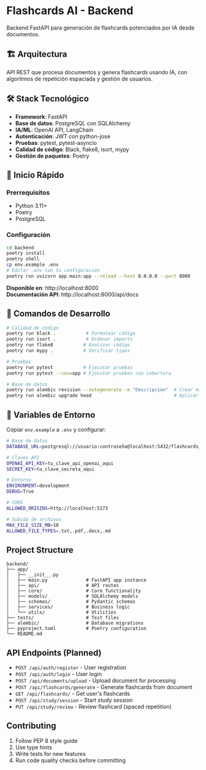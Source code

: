 # Flashcards AI - Backend

Backend FastAPI para generación de flashcards potenciados por IA desde documentos.

## 🏗️ Arquitectura

API REST que procesa documentos y genera flashcards usando IA, con algoritmos de repetición espaciada y gestión de usuarios.

## 🛠️ Stack Tecnológico

- **Framework**: FastAPI
- **Base de datos**: PostgreSQL con SQLAlchemy
- **IA/ML**: OpenAI API, LangChain
- **Autenticación**: JWT con python-jose
- **Pruebas**: pytest, pytest-asyncio
- **Calidad de código**: Black, flake8, isort, mypy
- **Gestión de paquetes**: Poetry

## 🚀 Inicio Rápido

### Prerrequisitos

- Python 3.11+
- Poetry
- PostgreSQL

### Configuración

```bash
cd backend
poetry install
poetry shell
cp env.example .env
# Editar .env con tu configuración
poetry run uvicorn app.main:app --reload --host 0.0.0.0 --port 8000
```

**Disponible en**: http://localhost:8000  
**Documentación API**: http://localhost:8000/api/docs

## 🔧 Comandos de Desarrollo

```bash
# Calidad de código
poetry run black .           # Formatear código
poetry run isort .           # Ordenar imports
poetry run flake8           # Analizar código
poetry run mypy .           # Verificar tipos

# Pruebas
poetry run pytest           # Ejecutar pruebas
poetry run pytest --cov=app # Ejecutar pruebas con cobertura

# Base de datos
poetry run alembic revision --autogenerate -m "Descripcion"  # Crear migración
poetry run alembic upgrade head                              # Aplicar migraciones
```

## 🔑 Variables de Entorno

Copiar `env.example` a `.env` y configurar:

```bash
# Base de datos
DATABASE_URL=postgresql://usuario:contraseña@localhost:5432/flashcards_ai

# Claves API
OPENAI_API_KEY=tu_clave_api_openai_aqui
SECRET_KEY=tu_clave_secreta_aqui

# Entorno
ENVIRONMENT=development
DEBUG=True

# CORS
ALLOWED_ORIGINS=http://localhost:5173

# Subida de archivos
MAX_FILE_SIZE_MB=10
ALLOWED_FILE_TYPES=.txt,.pdf,.docx,.md
```

## Project Structure

```
backend/
├── app/
│   ├── __init__.py
│   ├── main.py              # FastAPI app instance
│   ├── api/                 # API routes
│   ├── core/                # Core functionality
│   ├── models/              # SQLAlchemy models
│   ├── schemas/             # Pydantic schemas
│   ├── services/            # Business logic
│   └── utils/               # Utilities
├── tests/                   # Test files
├── alembic/                 # Database migrations
├── pyproject.toml           # Poetry configuration
└── README.md
```

## API Endpoints (Planned)

- `POST /api/auth/register` - User registration
- `POST /api/auth/login` - User login
- `POST /api/documents/upload` - Upload document for processing
- `POST /api/flashcards/generate` - Generate flashcards from document
- `GET /api/flashcards/` - Get user's flashcards
- `POST /api/study/session` - Start study session
- `PUT /api/study/review` - Review flashcard (spaced repetition)

## Contributing

1. Follow PEP 8 style guide
2. Use type hints
3. Write tests for new features
4. Run code quality checks before committing
